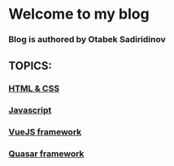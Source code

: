 # Welcome to my blog
### Blog is authored by Otabek Sadiridinov

## TOPICS:

### [HTML & CSS](./html-css/README.md)
### [Javascript](./js/README.md)
### [VueJS framework](./vuejs/README.md)
### [Quasar framework](./quasar/README.md)
